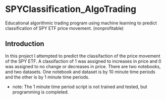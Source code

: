 # SPYClassification_AlgoTrading
Educational algorithmic trading program using machine learning to predict classification of SPY ETF price movement. (nonprofitable)

## Introduction
In this project I attempted to predict the classifaction of the price movement of the SPY ETF. A classifaction of 1 was assigned to increases in price and 0 was assigned to no change or decreases in price. There are two notebooks, and two datasets. One notebook and dataset is by 10 minute time periods and the other is by 1 minute time periods. 
  - note: The 1 minute time period script is not trained and tested, but programming is completed.
